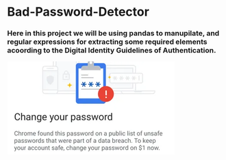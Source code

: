 # Bad-Password-Detector
### Here in this project we will be using pandas to manupilate, and regular expressions for extracting some required elements acoording to the Digital Identity Guidelines of Authentication. 
![password detector](Password-Leak-Detection-800x445.webp)
